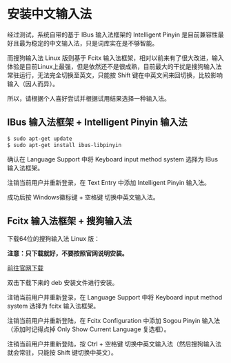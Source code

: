 # 安装中文输入法

经过测试，系统自带的基于 IBus 输入法框架的 Intelligent Pinyin 是目前兼容性最好且最为稳定的中文输入法，只是词库实在是不够智能。

而搜狗输入法 Linux 版则基于 Fcitx 输入法框架，相对以前来有了很大改进，输入体验是目前Linux上最强，但是依然还不是很成熟，目前最大的干扰是搜狗输入法常驻运行，无法完全切换至英文，只能按 Shift 键在中英文间来回切换，比较影响输入（因人而异）。

所以，请根据个人喜好尝试并根据试用结果选择一种输入法。

## IBus 输入法框架 + Intelligent Pinyin 输入法

```bash
$ sudo apt-get update
$ sudo apt-get install ibus-libpinyin
```

确认在 Language Support 中将 Keyboard input method system 选择为 IBus 输入法框架。

注销当前用户并重新登录，在 Text Entry 中添加 Intelligent Pinyin 输入法。

成功后按 Windows徽标键 + 空格键 切换中英文输入法。

## Fcitx 输入法框架 + 搜狗输入法

下载64位的搜狗输入法 Linux 版：

**注意：只下载就好，不要按照官网说明安装。**

[前往官网下载](http://pinyin.sogou.com/linux/)

双击下载下来的 deb 安装文件进行安装。

注销当前用户并重新登录，在 Language Support 中将 Keyboard input method system 选择为 fcitx 输入法框架。

注销当前用户并重新登陆，在 Fcitx Configuration 中添加 Sogou Pinyin 输入法（添加时记得点掉 Only Show Current Language 复选框）。

注销当前用户并重新登陆，按 Ctrl + 空格键 切换中英文输入法（然后搜狗输入法就会常驻，只能按 Shift 键切换中英文）。
